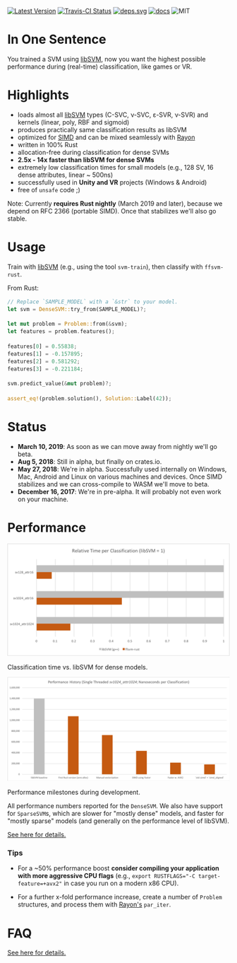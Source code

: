 [![Latest Version]][crates.io]
[![Travis-CI Status]][travis]
[![deps.svg]][deps]
[![docs]][docs.rs]
![MIT]

# In One Sentence

You trained a SVM using [libSVM](https://github.com/cjlin1/libsvm), now you want the highest possible performance during (real-time) classification, like games or VR.


# Highlights

* loads almost all [libSVM](https://github.com/cjlin1/libsvm) types (C-SVC, ν-SVC, ε-SVR,  ν-SVR) and kernels (linear, poly, RBF and sigmoid)
* produces practically same classification results as libSVM
* optimized for [SIMD](https://github.com/rust-lang/rfcs/pull/2366) and can be mixed seamlessly with [Rayon](https://github.com/rayon-rs/rayon)
* written in 100% Rust
* allocation-free during classification for dense SVMs
* **2.5x - 14x faster than libSVM for dense SVMs**
* extremely low classification times for small models (e.g., 128 SV, 16 dense attributes, linear ~ 500ns)
* successfully used in **Unity and VR** projects (Windows & Android)
* free of `unsafe` code ;)


Note: Currently **requires Rust nightly** (March 2019 and later), because we depend on RFC 2366 (portable SIMD). Once that stabilizes we'll also go stable. 


# Usage

Train with [libSVM](https://github.com/cjlin1/libsvm) (e.g., using the tool `svm-train`), then classify with `ffsvm-rust`.

From Rust:

```rust
// Replace `SAMPLE_MODEL` with a `&str` to your model.
let svm = DenseSVM::try_from(SAMPLE_MODEL)?;

let mut problem = Problem::from(&svm);
let features = problem.features();

features[0] = 0.55838;
features[1] = -0.157895;
features[2] = 0.581292;
features[3] = -0.221184;

svm.predict_value(&mut problem)?;

assert_eq!(problem.solution(), Solution::Label(42));
```

# Status
* **March 10, 2019**: As soon as we can move away from nightly we'll go beta.  
* **Aug 5, 2018**: Still in alpha, but finally on crates.io.
* **May 27, 2018**: We're in alpha. Successfully used internally on Windows, Mac, Android and Linux
on various machines and devices. Once SIMD stabilizes and we can cross-compile to WASM
we'll move to beta.
* **December 16, 2017**: We're in pre-alpha. It will probably not even work on your machine.


# Performance 

![performance](docs/performance_relative.v3.png)

Classification time vs. libSVM for dense models.

![performance](docs/performance_history.v4.png)

Performance milestones during development.

All performance numbers reported for the `DenseSVM`. We also have support for `SparseSVM`s, which are slower for "mostly dense" models, and faster for "mostly sparse" models (and generally on the performance level of libSVM).


[See here for details.](https://github.com/ralfbiedert/ffsvm-rust/blob/master/docs/performance.md)


### Tips

* For a ~50% performance boost **consider compiling your application with more aggressive CPU flags** (e.g., `export RUSTFLAGS="-C target-feature=+avx2"` in case you run on a modern x86 CPU).

* For a further x-fold performance increase, create a number of `Problem` structures, and process them with [Rayon's](https://docs.rs/rayon/1.0.3/rayon/) `par_iter`.    


# FAQ

[See here for details.](https://github.com/ralfbiedert/ffsvm-rust/blob/master/docs/FAQ.md)


[travis]: https://travis-ci.org/ralfbiedert/ffsvm-rust
[Travis-CI Status]: https://travis-ci.org/ralfbiedert/ffsvm-rust.svg?branch=master
[Latest Version]: https://img.shields.io/crates/v/ffsvm.svg
[crates.io]: https://crates.io/crates/ffsvm
[MIT]: https://img.shields.io/badge/license-MIT-blue.svg
[docs]: https://docs.rs/ffsvm/badge.svg
[docs.rs]: https://docs.rs/crate/ffsvm/
[deps]: https://deps.rs/repo/github/ralfbiedert/ffsvm-rust
[deps.svg]: https://deps.rs/repo/github/ralfbiedert/ffsvm-rust/status.svg
